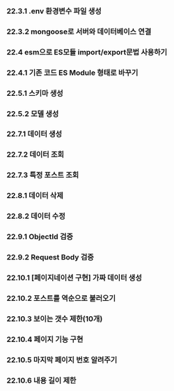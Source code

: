 ### 22.3.1 .env 환경변수 파일 생성

### 22.3.2 mongoose로 서버와 데이터베이스 연결

### 22.4 esm으로 ES모듈 import/export문법 사용하기

### 22.4.1 기존 코드 ES Module 형태로 바꾸기

### 22.5.1 스키마 생성

### 22.5.2 모델 생성

### 22.7.1 데이터 생성

### 22.7.2 데이터 조회

### 22.7.3 특정 포스트 조회

### 22.8.1 데이터 삭제

### 22.8.2 데이터 수정

### 22.9.1 ObjectId 검증

### 22.9.2 Request Body 검증

### 22.10.1 [페이지네이션 구현] 가짜 데이터 생성

### 22.10.2 포스트를 역순으로 불러오기

### 22.10.3 보이는 갯수 제한(10개)

### 22.10.4 페이지 기능 구현

### 22.10.5 마지막 페이지 번호 알려주기

### 22.10.6 내용 길이 제한
